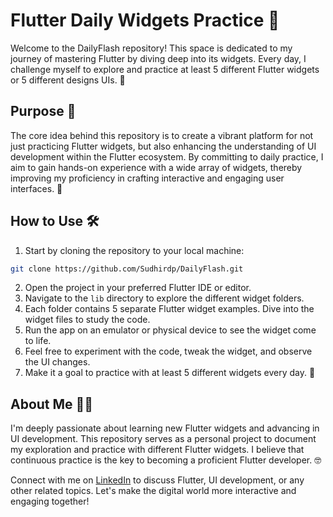 # Flutter Daily Widgets Practice 💪

Welcome to the DailyFlash repository! This space is dedicated to my journey of mastering Flutter by diving deep into its widgets. Every day, I challenge myself to explore and practice at least 5 different Flutter widgets or 5 different designs UIs. 🚀

## Purpose 🎯

The core idea behind this repository is to create a vibrant platform for not just practicing Flutter widgets, but also enhancing the understanding of UI development within the Flutter ecosystem. By committing to daily practice, I aim to gain hands-on experience with a wide array of widgets, thereby improving my proficiency in crafting interactive and engaging user interfaces. 📱

## How to Use 🛠

1. Start by cloning the repository to your local machine:
```bash
git clone https://github.com/Sudhirdp/DailyFlash.git
```
2. Open the project in your preferred Flutter IDE or editor.
3. Navigate to the `lib` directory to explore the different widget folders.
4. Each folder contains 5 separate Flutter widget examples. Dive into the widget files to study the code.
5. Run the app on an emulator or physical device to see the widget come to life.
6. Feel free to experiment with the code, tweak the widget, and observe the UI changes.
7. Make it a goal to practice with at least 5 different widgets every day. 💪

## About Me 🙋‍♂️

I'm deeply passionate about learning new Flutter widgets and advancing in UI development. This repository serves as a personal project to document my exploration and practice with different Flutter widgets. I believe that continuous practice is the key to becoming a proficient Flutter developer. 🤓

Connect with me on [LinkedIn](https://www.linkedin.com/in/sudhir-patil-33899023a/) to discuss Flutter, UI development, or any other related topics. Let's make the digital world more interactive and engaging together!
